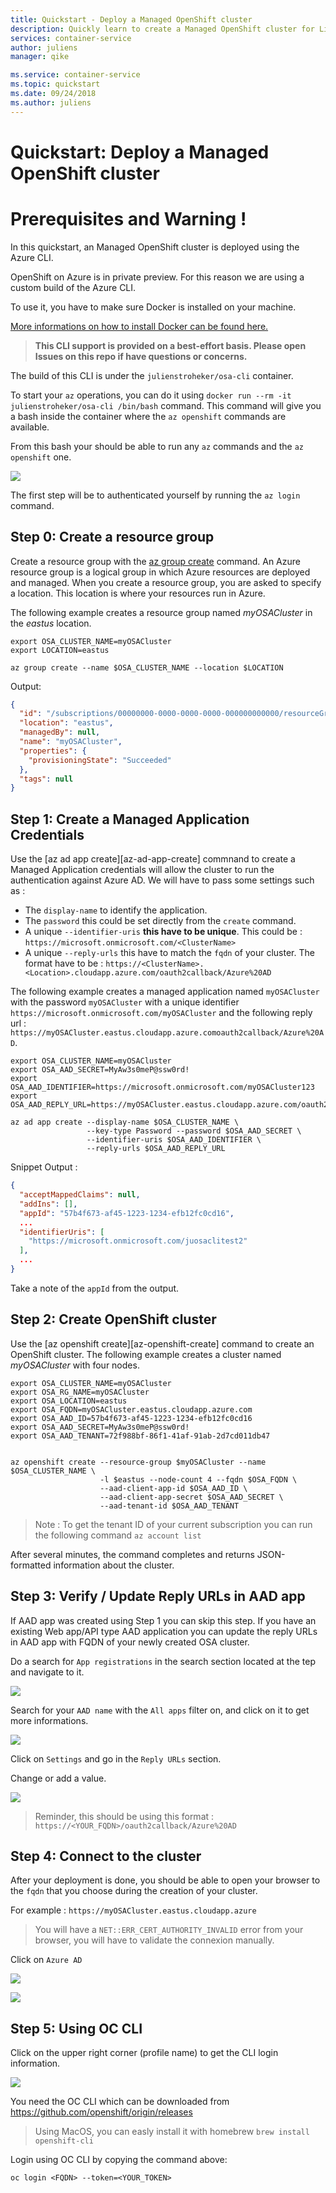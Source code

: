 ```yaml
---
title: Quickstart - Deploy a Managed OpenShift cluster
description: Quickly learn to create a Managed OpenShift cluster for Linux containers with the Azure CLI.
services: container-service
author: juliens
manager: qike

ms.service: container-service
ms.topic: quickstart
ms.date: 09/24/2018
ms.author: juliens
---
```


# Quickstart: Deploy a Managed OpenShift cluster

# Prerequisites and Warning !

In this quickstart, an Managed OpenShift cluster is deployed using the Azure CLI.

OpenShift on Azure is in private preview. For this reason we are using a custom build of the Azure CLI.

To use it, you have to make sure Docker is installed on your machine.

[More informations on how to install Docker can be found here.](https://docs.docker.com/install/)

> **This CLI support is provided on a best-effort basis. Please open Issues on this repo if have questions or concerns.**

The build of this CLI is under the `julienstroheker/osa-cli` container.

To start your `az` operations, you can do it using `docker run --rm -it julienstroheker/osa-cli /bin/bash` command. This command will give you a bash inside the container where the `az openshift` commands are available.

From this bash your should be able to run any `az` commands and the `az openshift` one.

![](./medias/OSA_AZ_CLI.png)

The first step will be to authenticated yourself by running the `az login` command.

## Step 0: Create a resource group

Create a resource group with the [az group create][az-group-create] command. An Azure resource group is a logical group in which Azure resources are deployed and managed. When you create a resource group, you are asked to specify a location. This location is where your resources run in Azure.

The following example creates a resource group named *myOSACluster* in the *eastus* location.

```azurecli-interactive
export OSA_CLUSTER_NAME=myOSACluster
export LOCATION=eastus

az group create --name $OSA_CLUSTER_NAME --location $LOCATION
```

Output:

```json
{
  "id": "/subscriptions/00000000-0000-0000-0000-000000000000/resourceGroups/myOSACluster",
  "location": "eastus",
  "managedBy": null,
  "name": "myOSACluster",
  "properties": {
    "provisioningState": "Succeeded"
  },
  "tags": null
}
```

## Step 1: Create a Managed Application Credentials

Use the [az ad app create][az-ad-app-create] commnand to create a Managed Application credentials will allow the cluster to run the authentication against Azure AD. We will have to pass some settings such as :
- The `display-name` to identify the application.
- The `password` this could be set directly from the `create` command.
- A unique `--identifier-uris` **this have to be unique**. This could be : `https://microsoft.onmicrosoft.com/<ClusterName>`
- A unique `--reply-urls` this have to match the `fqdn` of your cluster. The format have to be : `https://<ClusterName>.<Location>.cloudapp.azure.com/oauth2callback/Azure%20AD`

The following example creates a managed application named `myOSACluster` with the password `myOSACluster` with a unique identifier `https://microsoft.onmicrosoft.com/myOSACluster` and the following reply url : `https://myOSACluster.eastus.cloudapp.azure.comoauth2callback/Azure%20AD`.

```azurecli-interactive
export OSA_CLUSTER_NAME=myOSACluster
export OSA_AAD_SECRET=MyAw3s0meP@ssw0rd!
export OSA_AAD_IDENTIFIER=https://microsoft.onmicrosoft.com/myOSACluster123
export OSA_AAD_REPLY_URL=https://myOSACluster.eastus.cloudapp.azure.com/oauth2callback/Azure%20AD

az ad app create --display-name $OSA_CLUSTER_NAME \
                 --key-type Password --password $OSA_AAD_SECRET \
                 --identifier-uris $OSA_AAD_IDENTIFIER \
                 --reply-urls $OSA_AAD_REPLY_URL
```

Snippet Output :

```json
{
  "acceptMappedClaims": null,
  "addIns": [],
  "appId": "57b4f673-af45-1223-1234-efb12fc0cd16",
  ...
  "identifierUris": [
    "https://microsoft.onmicrosoft.com/juosaclitest2"
  ],
  ...
}
```

Take a note of the `appId` from the output.

## Step 2: Create OpenShift cluster

Use the [az openshift create][az-openshift-create] command to create an OpenShift cluster. 
The following example creates a cluster named *myOSACluster* with four nodes.

```azurecli-interactive
export OSA_CLUSTER_NAME=myOSACluster
export OSA_RG_NAME=myOSACluster
export OSA_LOCATION=eastus
export OSA_FQDN=myOSACluster.eastus.cloudapp.azure.com
export OSA_AAD_ID=57b4f673-af45-1223-1234-efb12fc0cd16
export OSA_AAD_SECRET=MyAw3s0meP@ssw0rd!
export OSA_AAD_TENANT=72f988bf-86f1-41af-91ab-2d7cd011db47


az openshift create --resource-group $myOSACluster --name $OSA_CLUSTER_NAME \
                    -l $eastus --node-count 4 --fqdn $OSA_FQDN \
                    --aad-client-app-id $OSA_AAD_ID \ 
                    --aad-client-app-secret $OSA_AAD_SECRET \
                    --aad-tenant-id $OSA_AAD_TENANT
```

> Note : To get the tenant ID of your current subscription you can run the following command `az account list`

After several minutes, the command completes and returns JSON-formatted information about the cluster.

## Step 3: Verify / Update Reply URLs in AAD app

If AAD app was created using Step 1 you can skip this step. If you have an existing Web app/API type AAD application you can update the reply URLs in AAD app with FQDN of your newly created OSA cluster. 

Do a search for `App registrations` in the search section located at the tep and navigate to it.

![](./medias/OSA_APP_Portal.png)

Search for your `AAD name` with the `All apps` filter on, and click on it to get more informations.

![](./medias/OSA_APP_Infos.png)

Click on `Settings` and go in the `Reply URLs` section. 

Change or add a value. 

![](./medias/OSA_ReplyURL.png)

> Reminder, this should be using this format : `https://<YOUR_FQDN>/oauth2callback/Azure%20AD`

## Step 4: Connect to the cluster

After your deployment is done, you should be able to open your browser to the `fqdn` that you choose during the creation of your cluster.

For example : `https://myOSACluster.eastus.cloudapp.azure`

> You will have a `NET::ERR_CERT_AUTHORITY_INVALID` error from your browser, you will have to validate the connexion manually.

Click on `Azure AD`

![](./medias/OSA_Auth.png)

![](./medias/OSA_Console.png)

## Step 5: Using OC CLI
Click on the upper right corner (profile name) to get the CLI login information. 

![](./medias/OSA_CLI.png)

You need the OC CLI which can be downloaded from https://github.com/openshift/origin/releases

> Using MacOS, you can easly install it with homebrew `brew install openshift-cli
`
 
Login using OC CLI by copying the command above:
```
oc login <FQDN> --token=<YOUR_TOKEN>
```


<!-- LINKS - external -->
[OpenShift CLI]: https://github.com/openshift/origin/releases

<!-- LINKS - internal -->
[az-group-create]: /cli/azure/group#az-group-create
[az-group-delete]: /cli/azure/group#az-group-delete
[azure-cli-install]: /cli/azure/install-azure-cli
[azure-portal]: https://portal.azure.com